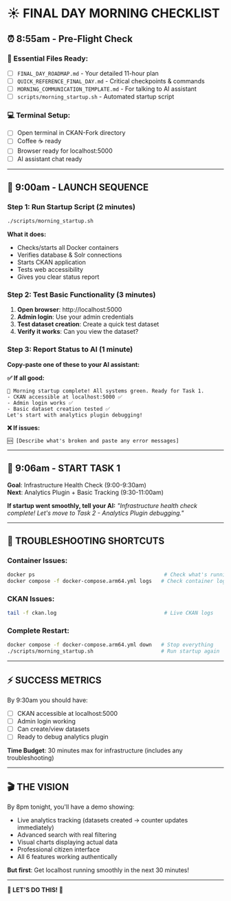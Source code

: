 # ☀️ FINAL DAY MORNING CHECKLIST

## **⏰ 8:55am - Pre-Flight Check**

### **📁 Essential Files Ready:**
- [ ] `FINAL_DAY_ROADMAP.md` - Your detailed 11-hour plan
- [ ] `QUICK_REFERENCE_FINAL_DAY.md` - Critical checkpoints & commands  
- [ ] `MORNING_COMMUNICATION_TEMPLATE.md` - For talking to AI assistant
- [ ] `scripts/morning_startup.sh` - Automated startup script

### **💻 Terminal Setup:**
- [ ] Open terminal in CKAN-Fork directory
- [ ] Coffee ☕ ready
- [ ] Browser ready for localhost:5000
- [ ] AI assistant chat ready

---

## **🚀 9:00am - LAUNCH SEQUENCE**

### **Step 1: Run Startup Script (2 minutes)**
```bash
./scripts/morning_startup.sh
```

**What it does:**
- Checks/starts all Docker containers
- Verifies database & Solr connections  
- Starts CKAN application
- Tests web accessibility
- Gives you clear status report

### **Step 2: Test Basic Functionality (3 minutes)**
1. **Open browser**: http://localhost:5000
2. **Admin login**: Use your admin credentials
3. **Test dataset creation**: Create a quick test dataset
4. **Verify it works**: Can you view the dataset?

### **Step 3: Report Status to AI (1 minute)**
**Copy-paste one of these to your AI assistant:**

**✅ If all good:**
```
🎉 Morning startup complete! All systems green. Ready for Task 1.
- CKAN accessible at localhost:5000 ✅
- Admin login works ✅  
- Basic dataset creation tested ✅
Let's start with analytics plugin debugging!
```

**❌ If issues:**
```
🆘 [Describe what's broken and paste any error messages]
```

---

## **🎯 9:06am - START TASK 1**

**Goal**: Infrastructure Health Check (9:00-9:30am)  
**Next**: Analytics Plugin + Basic Tracking (9:30-11:00am)

**If startup went smoothly, tell your AI:**
*"Infrastructure health check complete! Let's move to Task 2 - Analytics Plugin debugging."*

---

## **🚨 TROUBLESHOOTING SHORTCUTS**

### **Container Issues:**
```bash
docker ps                                          # Check what's running
docker compose -f docker-compose.arm64.yml logs   # Check container logs
```

### **CKAN Issues:**
```bash
tail -f ckan.log                                   # Live CKAN logs
```

### **Complete Restart:**
```bash
docker compose -f docker-compose.arm64.yml down   # Stop everything
./scripts/morning_startup.sh                      # Run startup again
```

---

## **⚡ SUCCESS METRICS**

By 9:30am you should have:
- [ ] CKAN accessible at localhost:5000
- [ ] Admin login working
- [ ] Can create/view datasets
- [ ] Ready to debug analytics plugin

**Time Budget**: 30 minutes max for infrastructure (includes any troubleshooting)

---

## **🎬 THE VISION**

By 8pm tonight, you'll have a demo showing:
- Live analytics tracking (datasets created → counter updates immediately)
- Advanced search with real filtering
- Visual charts displaying actual data
- Professional citizen interface
- All 6 features working authentically

**But first**: Get localhost running smoothly in the next 30 minutes!

---

**🚀 LET'S DO THIS! 🚀** 